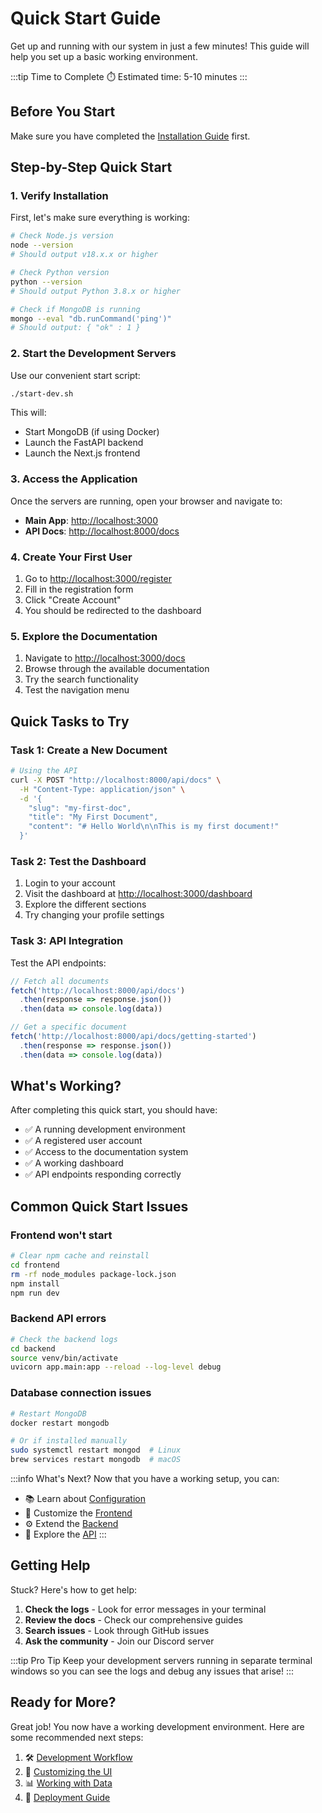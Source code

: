 # Quick Start Guide

Get up and running with our system in just a few minutes! This guide will help you set up a basic working environment.

:::tip Time to Complete
⏱️ Estimated time: 5-10 minutes
:::

## Before You Start

Make sure you have completed the [Installation Guide](installation) first.

## Step-by-Step Quick Start

### 1. Verify Installation

First, let's make sure everything is working:

```bash
# Check Node.js version
node --version
# Should output v18.x.x or higher

# Check Python version  
python --version
# Should output Python 3.8.x or higher

# Check if MongoDB is running
mongo --eval "db.runCommand('ping')"
# Should output: { "ok" : 1 }
```

### 2. Start the Development Servers

Use our convenient start script:

```bash
./start-dev.sh
```

This will:
- Start MongoDB (if using Docker)
- Launch the FastAPI backend
- Launch the Next.js frontend

### 3. Access the Application

Once the servers are running, open your browser and navigate to:

- **Main App**: [http://localhost:3000](http://localhost:3000)
- **API Docs**: [http://localhost:8000/docs](http://localhost:8000/docs)

### 4. Create Your First User

1. Go to [http://localhost:3000/register](http://localhost:3000/register)
2. Fill in the registration form
3. Click "Create Account"
4. You should be redirected to the dashboard

### 5. Explore the Documentation

1. Navigate to [http://localhost:3000/docs](http://localhost:3000/docs)
2. Browse through the available documentation
3. Try the search functionality
4. Test the navigation menu

## Quick Tasks to Try

### Task 1: Create a New Document

```bash
# Using the API
curl -X POST "http://localhost:8000/api/docs" \
  -H "Content-Type: application/json" \
  -d '{
    "slug": "my-first-doc",
    "title": "My First Document",
    "content": "# Hello World\n\nThis is my first document!"
  }'
```

### Task 2: Test the Dashboard

1. Login to your account
2. Visit the dashboard at [http://localhost:3000/dashboard](http://localhost:3000/dashboard)
3. Explore the different sections
4. Try changing your profile settings

### Task 3: API Integration

Test the API endpoints:

```javascript
// Fetch all documents
fetch('http://localhost:8000/api/docs')
  .then(response => response.json())
  .then(data => console.log(data))

// Get a specific document
fetch('http://localhost:8000/api/docs/getting-started')
  .then(response => response.json())
  .then(data => console.log(data))
```

## What's Working?

After completing this quick start, you should have:

- ✅ A running development environment
- ✅ A registered user account
- ✅ Access to the documentation system
- ✅ A working dashboard
- ✅ API endpoints responding correctly

## Common Quick Start Issues

### Frontend won't start
```bash
# Clear npm cache and reinstall
cd frontend
rm -rf node_modules package-lock.json
npm install
npm run dev
```

### Backend API errors
```bash
# Check the backend logs
cd backend
source venv/bin/activate
uvicorn app.main:app --reload --log-level debug
```

### Database connection issues
```bash
# Restart MongoDB
docker restart mongodb

# Or if installed manually
sudo systemctl restart mongod  # Linux
brew services restart mongodb  # macOS
```

:::info What's Next?
Now that you have a working setup, you can:

- 📚 Learn about [Configuration](configuration)
- 🎨 Customize the [Frontend](guides/frontend/overview)
- ⚙️ Extend the [Backend](guides/backend/overview)
- 🔌 Explore the [API](api/overview)
:::

## Getting Help

Stuck? Here's how to get help:

1. **Check the logs** - Look for error messages in your terminal
2. **Review the docs** - Check our comprehensive guides
3. **Search issues** - Look through GitHub issues
4. **Ask the community** - Join our Discord server

:::tip Pro Tip
Keep your development servers running in separate terminal windows so you can see the logs and debug any issues that arise!
:::

## Ready for More?

Great job! You now have a working development environment. Here are some recommended next steps:

1. 🛠️ [Development Workflow](guides/development-workflow)
2. 🎨 [Customizing the UI](guides/frontend/customization)
3. 📊 [Working with Data](guides/backend/data-management)
4. 🚀 [Deployment Guide](guides/deployment)
